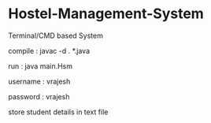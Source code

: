 # Hostel-Management-System

Terminal/CMD based System

compile : javac -d . *.java

run : java main.Hsm

username : vrajesh

password : vrajesh

store student details in text file
